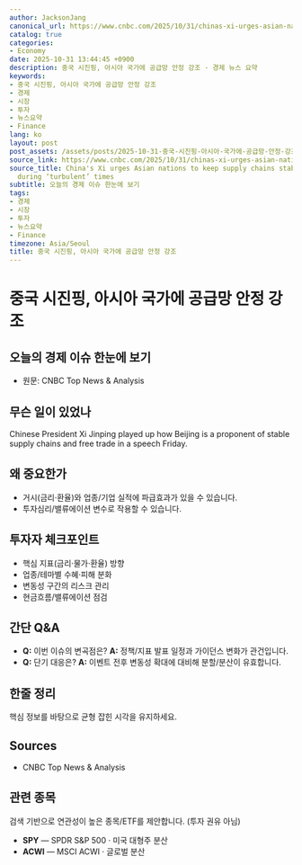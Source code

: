 ```yaml
---
author: JacksonJang
canonical_url: https://www.cnbc.com/2025/10/31/chinas-xi-urges-asian-nations-to-keep-supply-chains-stable-work-together-during-turbulent-times.html
catalog: true
categories:
- Economy
date: 2025-10-31 13:44:45 +0900
description: 중국 시진핑, 아시아 국가에 공급망 안정 강조 · 경제 뉴스 요약
keywords:
- 중국 시진핑, 아시아 국가에 공급망 안정 강조
- 경제
- 시장
- 투자
- 뉴스요약
- Finance
lang: ko
layout: post
post_assets: /assets/posts/2025-10-31-중국-시진핑-아시아-국가에-공급망-안정-강조
source_link: https://www.cnbc.com/2025/10/31/chinas-xi-urges-asian-nations-to-keep-supply-chains-stable-work-together-during-turbulent-times.html
source_title: China's Xi urges Asian nations to keep supply chains stable, work together
  during ‘turbulent’ times
subtitle: 오늘의 경제 이슈 한눈에 보기
tags:
- 경제
- 시장
- 투자
- 뉴스요약
- Finance
timezone: Asia/Seoul
title: 중국 시진핑, 아시아 국가에 공급망 안정 강조
---
```


# 중국 시진핑, 아시아 국가에 공급망 안정 강조
## 오늘의 경제 이슈 한눈에 보기

- 원문: CNBC Top News & Analysis

## 무슨 일이 있었나
Chinese President Xi Jinping played up how Beijing is a proponent of stable
supply chains and free trade in a speech Friday.

## 왜 중요한가
- 거시(금리·환율)와 업종/기업 실적에 파급효과가 있을 수 있습니다.
- 투자심리/밸류에이션 변수로 작용할 수 있습니다.

## 투자자 체크포인트
- 핵심 지표(금리·물가·환율) 방향
- 업종/테마별 수혜·피해 분화
- 변동성 구간의 리스크 관리
- 현금흐름/밸류에이션 점검

## 간단 Q&A
- **Q:** 이번 이슈의 변곡점은?
  **A:** 정책/지표 발표 일정과 가이던스 변화가 관건입니다.
- **Q:** 단기 대응은?
  **A:** 이벤트 전후 변동성 확대에 대비해 분할/분산이 유효합니다.

## 한줄 정리
핵심 정보를 바탕으로 균형 잡힌 시각을 유지하세요.

## Sources
- CNBC Top News & Analysis

## 관련 종목
검색 기반으로 연관성이 높은 종목/ETF를 제안합니다. (투자 권유 아님)
- **SPY** — SPDR S&P 500 · 미국 대형주 분산
- **ACWI** — MSCI ACWI · 글로벌 분산